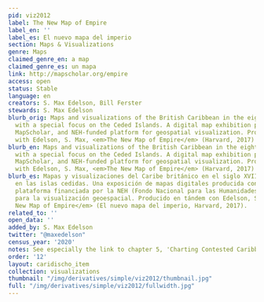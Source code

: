 ```yaml
---
pid: viz2012
label: The New Map of Empire
label_en: ''
label_es: El nuevo mapa del imperio
section: Maps & Visualizations
genre: Maps
claimed_genre_en: a map
claimed_genre_es: un mapa
link: http://mapscholar.org/empire
access: open
status: Stable
language: en
creators: S. Max Edelson, Bill Ferster
stewards: S. Max Edelson
blurb_orig: Maps and visualizations of the British Caribbean in the eighteenth century,
  with a special focus on the Ceded Islands. A digital map exhibition produced on
  MapScholar, and NEH-funded platform for geospatial visualization. Produced in tandem
  with Edelson, S. Max, <em>The New Map of Empire</em> (Harvard, 2017)
blurb_en: Maps and visualizations of the British Caribbean in the eighteenth century,
  with a special focus on the Ceded Islands. A digital map exhibition produced on
  MapScholar, and NEH-funded platform for geospatial visualization. Produced in tandem
  with Edelson, S. Max, <em>The New Map of Empire</em> (Harvard, 2017)
blurb_es: Mapas y visualizaciones del Caribe británico en el siglo XVIII, con enfoque
  en las islas cedidas. Una exposición de mapas digitales producida con MapScholar,
  plataforma financiada por la NEH (Fondo Nacional para las Humanidades, E.E.U.U.)
  para la visualización geoespacial. Producido en tándem con Edelson, S. Max, <em>The
  New Map of Empire</em> (El nuevo mapa del imperio, Harvard, 2017).
related_to: ''
open_data: ''
added_by: S. Max Edelson
twitter: "@maxedelson"
census_year: '2020'
notes: See especially the link to chapter 5, 'Charting Contested Caribbean Space'
order: '12'
layout: caridischo_item
collection: visualizations
thumbnail: "/img/derivatives/simple/viz2012/thumbnail.jpg"
full: "/img/derivatives/simple/viz2012/fullwidth.jpg"
---
```


